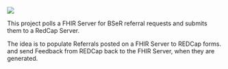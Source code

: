 
<a href="https://travis-ci.org/mscaldas2012/bser_redcap_integration" target="_blank"><img src="https://travis-ci.org/mscaldas2012/bser_redcap_integration.svg?branch=master"></img></a>

This project polls a FHIR Server for BSeR referral requests and submits them to a RedCap Server.

The idea is to populate Referrals posted on a FHIR Server to REDCap forms. and send Feedback from REDCap
back to the FHIR Server, when they are generated.
